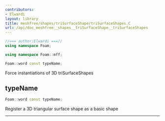 ```yaml
---
contributors:
- Elwardi
layout: library
title: meshfree/shapes/triSurfaceShape/triSurfaceShapes.C
url: /api/doc_meshfree__shapes__triSurfaceShape__triSurfaceShapes
---
```




``` cpp
//=== author:Elwardi ===//
using namespace Foam;

using namespace Foam::mff;

Foam::word const typeName;
```

Force instantiations of 3D triSurfaceShapes

<a style="visibility: hidden;" id="standardese-typename" href="#standardese-typename"></a>
## typeName

``` cpp
Foam::word const typeName;
```

Register a 3D triangular surface shape as a basic shape

-----
